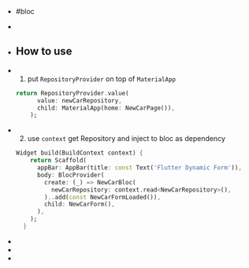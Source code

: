 - #bloc
-
- ## How to use
- 1. put `RepositoryProvider` on top of `MaterialApp`
  ```dart
  return RepositoryProvider.value(
        value: newCarRepository,
        child: MaterialApp(home: NewCarPage()),
      );
  ```
- 2. use `context` get Repository and inject to bloc as dependency
  
  ```dart
  Widget build(BuildContext context) {
      return Scaffold(
        appBar: AppBar(title: const Text('Flutter Dynamic Form')),
        body: BlocProvider(
          create: (_) => NewCarBloc(
            newCarRepository: context.read<NewCarRepository>(),
          )..add(const NewCarFormLoaded()),
          child: NewCarForm(),
        ),
      );
    }
  ```
-
-
-
